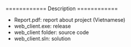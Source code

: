 ============ Description ============
- Report.pdf: report about project (Vietnamese)
- web_client.exe: release
- web_client folder: source code
- web_client.sln: solution